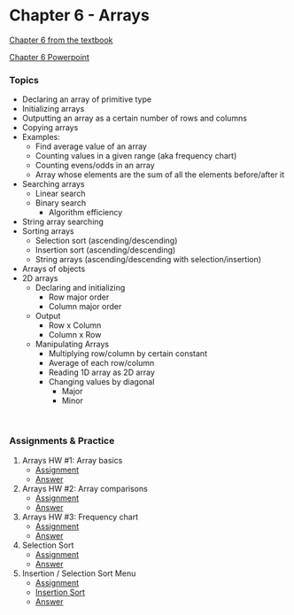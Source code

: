 # Chapter 6 - Arrays

[Chapter 6 from the textbook](JSS_ch6.pdf)

[Chapter 6 Powerpoint](JSS_ch6_ppt.pdf)



### Topics

- Declaring an array of primitive type
- Initializing arrays
- Outputting an array as a certain number of rows and columns
- Copying arrays
- Examples:
  - Find average value of an array
  - Counting values in a given range (aka frequency chart)
  - Counting evens/odds in an array
  - Array whose elements are the sum of all the elements before/after it
- Searching arrays
  - Linear search
  - Binary search
    - Algorithm efficiency
- String array searching
- Sorting arrays
  - Selection sort (ascending/descending)
  - Insertion sort (ascending/descending)
  - String arrays (ascending/descending with selection/insertion)
- Arrays of objects
- 2D arrays
  - Declaring and initializing
    - Row major order
    - Column major order
  - Output
    - Row x Column
    - Column x Row
  - Manipulating Arrays
    - Multiplying row/column by certain constant
    - Average of each row/column
    - Reading 1D array as 2D array
    - Changing values by diagonal
      - Major
      - Minor


<br>

### Assignments & Practice

1. Arrays HW #1: Array basics
   - [Assignment](Ch6_Assignments/ArraysHW1.pdf)
   - [Answer](Ch6_Answers/src/ch6/ArrayHW1.java)
2. Arrays HW #2: Array comparisons
   - [Assignment](Ch6_Assignments/ArraysHW2.pdf)
   - [Answer](Ch6_Answers/src/ch6/ArrayHW2.java)
3. Arrays HW #3: Frequency chart
   - [Assignment](Ch6_Assignments/ArraysHW3.pdf)
   - [Answer](Ch6_Answers/src/ch6/ArrayHW3.java)
4. Selection Sort
   - [Assignment](Ch6_Assignments/SelectionSort.jpg)
   - [Answer](Ch6_Answers/src/ch6/SelectionSort.java)
5. Insertion / Selection Sort Menu
   - [Assignment](Ch6_Assignments/InsertionSelectionSort.pdf)
   - [Insertion Sort](Ch6_Answers/src/ch6/InsertionSort.java)
   - [Answer](Ch6_Answers/src/ch6/SortMenu.java)